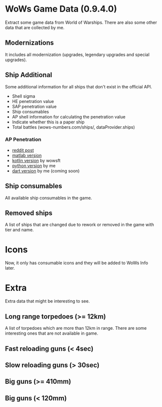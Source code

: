 # WoWs Game Data (0.9.4.0)
Extract some game data from World of Warships. There are also some other data that are collected by me.

## Modernizations
It includes all modernization (upgrades, legendary upgrades and special upgrades).

## Ship Additional
Some additional information for all ships that don't exist in the official API.

- Shell sigma
- HE penetration value
- SAP penetration value
- Ship consumables
- AP shell information for calculating the penetration value
- Indicate whether this is a paper ship
- Total battles (wows-numbers.com/ships/, dataProvider.ships)

### AP Penetration
- [reddit post](https://www.reddit.com/r/WorldOfWarships/comments/560yg2/wows_ballistic_model_penetration/)
- [matlab version](https://pastebin.com/1NEwkf7R)
- [kotlin version](https://github.com/EdibleBug/WoWSFT-Kotlin/blob/5d4ce2d4ffb722c010b265ce3c39417eddd009c7/WoWSFT-Data/src/main/kotlin/WoWSFT/utils/PenetrationUtils.kt) by wowsft
- [python version](https://github.com/HenryQuan/WoWs-Game-Data/blob/master/ap_pen.py) by me
- [dart version]() by me (coming soon)

## Ship consumables
All available ship consumables in the game. 

## Removed ships
A list of ships that are changed due to rework or removed in the game with tier and name.

# Icons
Now, it only has consumable icons and they will be added to WoWs Info later. 

# Extra
Extra data that might be interesting to see.
## Long range torpedoes (>= 12km)
A list of torpedoes which are more than 12km in range. There are some interesting ones that are not available in game.

## Fast reloading guns (< 4sec)
## Slow reloading guns (> 30sec)

## Big guns (>= 410mm)
## Big guns (< 120mm)
